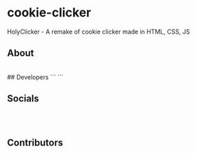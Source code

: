 # cookie-clicker
HolyClicker - A remake of cookie clicker made in HTML, CSS, JS
## About



<br/>
## Developers
```
```


<br/>

## Socials
```
```


<br/>

## Contributors
```
```



<br/>
